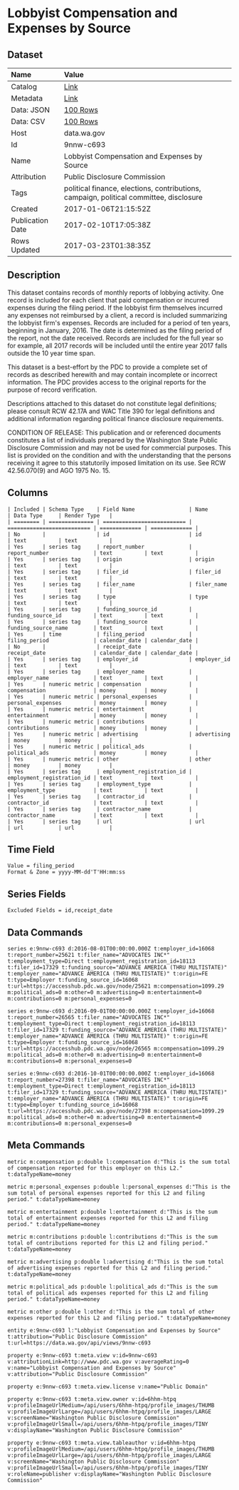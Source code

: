 # Lobbyist Compensation and Expenses by Source

## Dataset

| Name | Value |
| :--- | :---- |
| Catalog | [Link](https://catalog.data.gov/dataset/draft-lobbyist-compensation-and-expenses-by-source) |
| Metadata | [Link](https://data.wa.gov/api/views/9nnw-c693) |
| Data: JSON | [100 Rows](https://data.wa.gov/api/views/9nnw-c693/rows.json?max_rows=100) |
| Data: CSV | [100 Rows](https://data.wa.gov/api/views/9nnw-c693/rows.csv?max_rows=100) |
| Host | data.wa.gov |
| Id | 9nnw-c693 |
| Name | Lobbyist Compensation and Expenses by Source |
| Attribution | Public Disclosure Commission |
| Tags | political finance, elections, contributions, campaign, political committee, disclosure |
| Created | 2017-01-06T21:15:52Z |
| Publication Date | 2017-02-10T17:05:38Z |
| Rows Updated | 2017-03-23T01:38:35Z |

## Description

This dataset contains records of monthly reports of lobbying activity. One record is included for each client that paid compensation or incurred expenses during the filing period. If the lobbyist firm themselves incurred any expenses not reimbursed by a client, a record is included summarizing the lobbyist firm's expenses. Records are included for a period of ten years, beginning in January, 2016. The date is determined as the filing period of the report, not the date received. Records are included for the full year so for example, all 2017 records will be included until the entire year 2017 falls outside the 10 year time span.

This dataset is a best-effort by the PDC to provide a complete set of records as described herewith and may contain incomplete or incorrect information. The PDC provides access to the original reports for the purpose of record verification.

Descriptions attached to this dataset do not constitute legal definitions; please consult RCW 42.17A and WAC Title 390 for legal definitions and additional information regarding political finance disclosure requirements.

CONDITION OF RELEASE: This publication and or referenced documents constitutes a list of individuals prepared by the Washington State Public Disclosure Commission and may not be used for commercial purposes. This list is provided on the condition and with the understanding that the persons receiving it agree to this statutorily imposed limitation on its use. See RCW 42.56.070(9) and AGO 1975 No. 15.

## Columns

```ls
| Included | Schema Type    | Field Name                 | Name                       | Data Type     | Render Type   |
| ======== | ============== | ========================== | ========================== | ============= | ============= |
| No       |                | id                         | id                         | text          | text          |
| Yes      | series tag     | report_number              | report_number              | text          | text          |
| Yes      | series tag     | origin                     | origin                     | text          | text          |
| Yes      | series tag     | filer_id                   | filer_id                   | text          | text          |
| Yes      | series tag     | filer_name                 | filer_name                 | text          | text          |
| Yes      | series tag     | type                       | type                       | text          | text          |
| Yes      | series tag     | funding_source_id          | funding_source_id          | text          | text          |
| Yes      | series tag     | funding_source             | funding_source_name        | text          | text          |
| Yes      | time           | filing_period              | filing_period              | calendar_date | calendar_date |
| No       |                | receipt_date               | receipt_date               | calendar_date | calendar_date |
| Yes      | series tag     | employer_id                | employer_id                | text          | text          |
| Yes      | series tag     | employer_name              | employer_name              | text          | text          |
| Yes      | numeric metric | compensation               | compensation               | money         | money         |
| Yes      | numeric metric | personal_expenses          | personal_expenses          | money         | money         |
| Yes      | numeric metric | entertainment              | entertainment              | money         | money         |
| Yes      | numeric metric | contributions              | contributions              | money         | money         |
| Yes      | numeric metric | advertising                | advertising                | money         | money         |
| Yes      | numeric metric | political_ads              | political_ads              | money         | money         |
| Yes      | numeric metric | other                      | other                      | money         | money         |
| Yes      | series tag     | employment_registration_id | employment_registration_id | text          | text          |
| Yes      | series tag     | employment_type            | employment_type            | text          | text          |
| Yes      | series tag     | contractor_id              | contractor_id              | text          | text          |
| Yes      | series tag     | contractor_name            | contractor_name            | text          | text          |
| Yes      | series tag     | url                        | url                        | url           | url           |
```

## Time Field

```ls
Value = filing_period
Format & Zone = yyyy-MM-dd'T'HH:mm:ss
```

## Series Fields

```ls
Excluded Fields = id,receipt_date
```

## Data Commands

```ls
series e:9nnw-c693 d:2016-08-01T00:00:00.000Z t:employer_id=16068 t:report_number=25621 t:filer_name="ADVOCATES INC*" t:employment_type=Direct t:employment_registration_id=18113 t:filer_id=17329 t:funding_source="ADVANCE AMERICA (THRU MULTISTATE)" t:employer_name="ADVANCE AMERICA (THRU MULTISTATE)" t:origin=FE t:type=Employer t:funding_source_id=16068 t:url=https://accesshub.pdc.wa.gov/node/25621 m:compensation=1099.29 m:political_ads=0 m:other=0 m:advertising=0 m:entertainment=0 m:contributions=0 m:personal_expenses=0

series e:9nnw-c693 d:2016-09-01T00:00:00.000Z t:employer_id=16068 t:report_number=26565 t:filer_name="ADVOCATES INC*" t:employment_type=Direct t:employment_registration_id=18113 t:filer_id=17329 t:funding_source="ADVANCE AMERICA (THRU MULTISTATE)" t:employer_name="ADVANCE AMERICA (THRU MULTISTATE)" t:origin=FE t:type=Employer t:funding_source_id=16068 t:url=https://accesshub.pdc.wa.gov/node/26565 m:compensation=1099.29 m:political_ads=0 m:other=0 m:advertising=0 m:entertainment=0 m:contributions=0 m:personal_expenses=0

series e:9nnw-c693 d:2016-10-01T00:00:00.000Z t:employer_id=16068 t:report_number=27398 t:filer_name="ADVOCATES INC*" t:employment_type=Direct t:employment_registration_id=18113 t:filer_id=17329 t:funding_source="ADVANCE AMERICA (THRU MULTISTATE)" t:employer_name="ADVANCE AMERICA (THRU MULTISTATE)" t:origin=FE t:type=Employer t:funding_source_id=16068 t:url=https://accesshub.pdc.wa.gov/node/27398 m:compensation=1099.29 m:political_ads=0 m:other=0 m:advertising=0 m:entertainment=0 m:contributions=0 m:personal_expenses=0
```

## Meta Commands

```ls
metric m:compensation p:double l:compensation d:"This is the sum total of compensation reported for this employer on this L2." t:dataTypeName=money

metric m:personal_expenses p:double l:personal_expenses d:"This is the sum total of personal expenses reported for this L2 and filing period." t:dataTypeName=money

metric m:entertainment p:double l:entertainment d:"This is the sum total of entertainment expenses reported for this L2 and filing period." t:dataTypeName=money

metric m:contributions p:double l:contributions d:"This is the sum total of contributions reported for this L2 and filing period." t:dataTypeName=money

metric m:advertising p:double l:advertising d:"This is the sum total of advertising expenses reported for this L2 and filing period." t:dataTypeName=money

metric m:political_ads p:double l:political_ads d:"This is the sum total of political ads expenses reported for this L2 and filing period." t:dataTypeName=money

metric m:other p:double l:other d:"This is the sum total of other expenses reported for this L2 and filing period." t:dataTypeName=money

entity e:9nnw-c693 l:"Lobbyist Compensation and Expenses by Source" t:attribution="Public Disclosure Commission" t:url=https://data.wa.gov/api/views/9nnw-c693

property e:9nnw-c693 t:meta.view v:id=9nnw-c693 v:attributionLink=http://www.pdc.wa.gov v:averageRating=0 v:name="Lobbyist Compensation and Expenses by Source" v:attribution="Public Disclosure Commission"

property e:9nnw-c693 t:meta.view.license v:name="Public Domain"

property e:9nnw-c693 t:meta.view.owner v:id=6hhm-htpq v:profileImageUrlMedium=/api/users/6hhm-htpq/profile_images/THUMB v:profileImageUrlLarge=/api/users/6hhm-htpq/profile_images/LARGE v:screenName="Washington Public Disclosure Commission" v:profileImageUrlSmall=/api/users/6hhm-htpq/profile_images/TINY v:displayName="Washington Public Disclosure Commission"

property e:9nnw-c693 t:meta.view.tableauthor v:id=6hhm-htpq v:profileImageUrlMedium=/api/users/6hhm-htpq/profile_images/THUMB v:profileImageUrlLarge=/api/users/6hhm-htpq/profile_images/LARGE v:screenName="Washington Public Disclosure Commission" v:profileImageUrlSmall=/api/users/6hhm-htpq/profile_images/TINY v:roleName=publisher v:displayName="Washington Public Disclosure Commission"
```